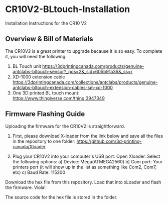 # CR10V2-BLtouch-Installation
Installation Instructions for the CR10 V2

## Overview & Bill of Materials

The CR10V2 is a great printer to upgrade because it is so easy. To complete it, you will need the following: 

1) BL Touch unit https://3dprintingcanada.com/products/genuine-antclabs-bltouch-sensor?_pos=2&_sid=605b91a36&_ss=r
2) XD-1000 extension cable https://3dprintingcanada.com/collections/antclabs/products/genuine-antclabs-bltouch-extension-cables-sm-xd-1000
3) One 3D printed BL touch mount: https://www.thingiverse.com/thing:3947349

## Firmware Flashing Guide

Uploading the firmware for the CR10V2 is straightforward. 

1) First, please download X-loader from the link below and save all the files in the repository to one folder: 
https://github.com/3d-printing-canada/Xloader

2) Plug your CR10V2 into your computer's USB port. Open Xloader. Select the following options:
a) Device: Mega(ATMEGA2560)
b) Com port: Your printers port (it will show up in the list as something like Com2, Com7, etc)
c) Baud Rate: 115200

Download the hex file from this repository. Load that into xLoader and flash the firmware. Viola! 

The source code for the hex file is stored in the folder. 

